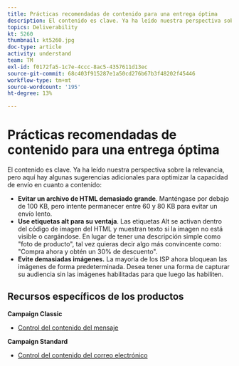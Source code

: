 ```yaml
---
title: Prácticas recomendadas de contenido para una entrega óptima
description: El contenido es clave. Ya ha leído nuestra perspectiva sobre la relevancia, pero aquí hay algunas sugerencias adicionales para optimizar la capacidad de envío en lo que respecta al contenido.
topics: Deliverability
kt: 5260
thumbnail: kt5260.jpg
doc-type: article
activity: understand
team: TM
exl-id: f0172fa5-1c7e-4ccc-8ac5-4357611d13ec
source-git-commit: 68c403f915287e1a50cd276b67b3f48202f45446
workflow-type: tm+mt
source-wordcount: '195'
ht-degree: 13%

---
```


# Prácticas recomendadas de contenido para una entrega óptima

El contenido es clave. Ya ha leído nuestra perspectiva sobre la relevancia, pero aquí hay algunas sugerencias adicionales para optimizar la capacidad de envío en cuanto a contenido:

* **Evitar un archivo de HTML demasiado grande**. Manténgase por debajo de 100 KB, pero intente permanecer entre 60 y 80 KB para evitar un envío lento.
* **Use etiquetas alt para su ventaja**. Las etiquetas Alt se activan dentro del código de imagen del HTML y muestran texto si la imagen no está visible o cargándose. En lugar de tener una descripción simple como &quot;foto de producto&quot;, tal vez quieras decir algo más convincente como: &quot;Compra ahora y obtén un 30% de descuento&quot;.
* **Evite demasiadas imágenes.** La mayoría de los ISP ahora bloquean las imágenes de forma predeterminada. Desea tener una forma de capturar su audiencia sin las imágenes habilitadas para que luego las habiliten.

## Recursos específicos de los productos

**Campaign Classic**

* [Control del contenido del mensaje](https://experienceleague.adobe.com/docs/campaign-classic/using/sending-messages/deliverability-management/control-message-content.html)

**Campaign Standard**

* [Control del contenido del correo electrónico](https://experienceleague.adobe.com/docs/campaign-standard/using/testing-and-sending/managing-deliverability/control-email-content.html#testing-and-sending)
